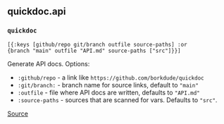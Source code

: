 ## quickdoc.api
### `quickdoc`
<code>[{:keys [github/repo git/branch outfile source-paths] :or {branch "main" outfile "API.md" source-paths ["src"]}}]</code><br>

Generate API docs. Options:
  * `:github/repo` -  a link like `https://github.com/borkdude/quickdoc`
  * `:git/branch:` - branch name for source links, default to `"main"`
  * `:outfile` - file where API docs are written, defaults to `"API.md"`
  * `:source-paths` - sources that are scanned for vars. Defaults to `"src"`.

[Source](https://github.com/borkdude/quickdoc/blob/main/src/quickdoc/api.cljc#L10-L67)
